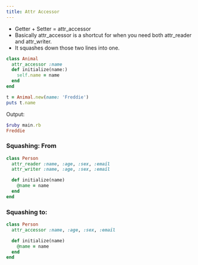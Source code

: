 ```yaml
---
title: Attr Accessor
---
```


- Getter + Setter = attr_accessor
- Basically attr_accessor is a shortcut for when you need both attr_reader and attr_writer.
- It squashes down those two lines into one.

```rb
class Animal
  attr_accessor :name
  def initialize(name:)
    self.name = name
  end
end

t = Animal.new(name: 'Freddie')
puts t.name 
```

Output:

```rb
$ruby main.rb
Freddie
```

### Squashing: From

```rb
class Person
  attr_reader :name, :age, :sex, :email
  attr_writer :name, :age, :sex, :email

  def initialize(name)
    @name = name
  end
end
```

### Squashing to:
```rb
class Person
  attr_accessor :name, :age, :sex, :email

  def initialize(name)
    @name = name
  end
end